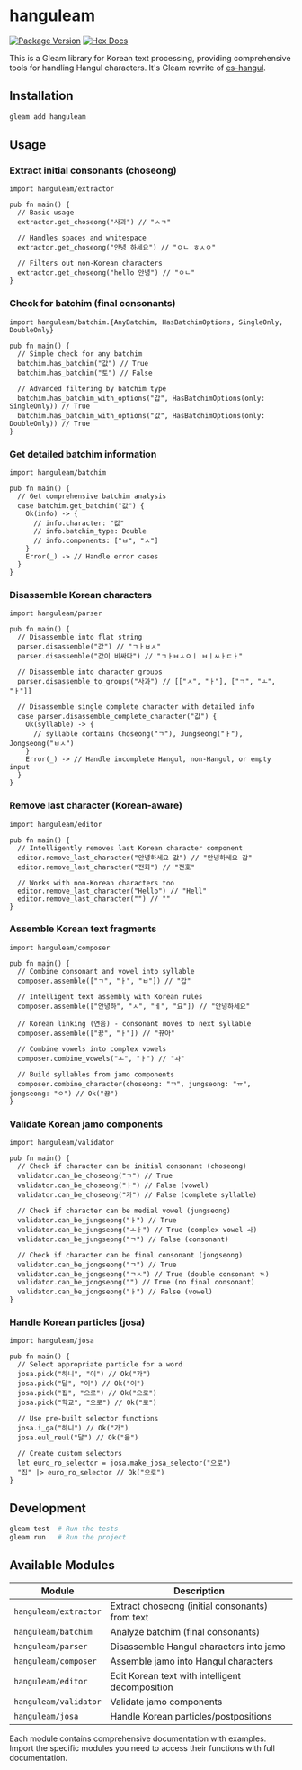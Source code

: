 # hanguleam

[![Package Version](https://img.shields.io/hexpm/v/hanguleam)](https://hex.pm/packages/hanguleam)
[![Hex Docs](https://img.shields.io/badge/hex-docs-ffaff3)](https://hexdocs.pm/hanguleam/)

This is a Gleam library for Korean text processing, providing comprehensive tools for handling Hangul characters. It's Gleam rewrite of [es-hangul](https://github.com/toss/es-hangul).

## Installation

```sh
gleam add hanguleam
```

## Usage

### Extract initial consonants (choseong)

```gleam
import hanguleam/extractor

pub fn main() {
  // Basic usage
  extractor.get_choseong("사과") // "ㅅㄱ"

  // Handles spaces and whitespace
  extractor.get_choseong("안녕 하세요") // "ㅇㄴ ㅎㅅㅇ"

  // Filters out non-Korean characters
  extractor.get_choseong("hello 안녕") // "ㅇㄴ"
}
```

### Check for batchim (final consonants)

```gleam
import hanguleam/batchim.{AnyBatchim, HasBatchimOptions, SingleOnly, DoubleOnly}

pub fn main() {
  // Simple check for any batchim
  batchim.has_batchim("값") // True
  batchim.has_batchim("토") // False

  // Advanced filtering by batchim type
  batchim.has_batchim_with_options("갑", HasBatchimOptions(only: SingleOnly)) // True
  batchim.has_batchim_with_options("값", HasBatchimOptions(only: DoubleOnly)) // True
}
```

### Get detailed batchim information

```gleam
import hanguleam/batchim

pub fn main() {
  // Get comprehensive batchim analysis
  case batchim.get_batchim("값") {
    Ok(info) -> {
      // info.character: "값"
      // info.batchim_type: Double
      // info.components: ["ㅂ", "ㅅ"]
    }
    Error(_) -> // Handle error cases
  }
}
```

### Disassemble Korean characters

```gleam
import hanguleam/parser

pub fn main() {
  // Disassemble into flat string
  parser.disassemble("값") // "ㄱㅏㅂㅅ"
  parser.disassemble("값이 비싸다") // "ㄱㅏㅂㅅㅇㅣ ㅂㅣㅆㅏㄷㅏ"

  // Disassemble into character groups
  parser.disassemble_to_groups("사과") // [["ㅅ", "ㅏ"], ["ㄱ", "ㅗ", "ㅏ"]]

  // Disassemble single complete character with detailed info
  case parser.disassemble_complete_character("값") {
    Ok(syllable) -> {
      // syllable contains Choseong("ㄱ"), Jungseong("ㅏ"), Jongseong("ㅂㅅ")
    }
    Error(_) -> // Handle incomplete Hangul, non-Hangul, or empty input
  }
}
```

### Remove last character (Korean-aware)

```gleam
import hanguleam/editor

pub fn main() {
  // Intelligently removes last Korean character component
  editor.remove_last_character("안녕하세요 값") // "안녕하세요 갑"
  editor.remove_last_character("전화") // "전호"

  // Works with non-Korean characters too
  editor.remove_last_character("Hello") // "Hell"
  editor.remove_last_character("") // ""
}
```

### Assemble Korean text fragments

```gleam
import hanguleam/composer

pub fn main() {
  // Combine consonant and vowel into syllable
  composer.assemble(["ㄱ", "ㅏ", "ㅂ"]) // "갑"

  // Intelligent text assembly with Korean rules
  composer.assemble(["안녕하", "ㅅ", "ㅔ", "요"]) // "안녕하세요"

  // Korean linking (연음) - consonant moves to next syllable
  composer.assemble(["뀽", "ㅏ"]) // "뀨아"

  // Combine vowels into complex vowels
  composer.combine_vowels("ㅗ", "ㅏ") // "ㅘ"

  // Build syllables from jamo components
  composer.combine_character(choseong: "ㄲ", jungseong: "ㅠ", jongseong: "ㅇ") // Ok("뀽")
}
```

### Validate Korean jamo components

```gleam
import hanguleam/validator

pub fn main() {
  // Check if character can be initial consonant (choseong)
  validator.can_be_choseong("ㄱ") // True
  validator.can_be_choseong("ㅏ") // False (vowel)
  validator.can_be_choseong("가") // False (complete syllable)

  // Check if character can be medial vowel (jungseong)
  validator.can_be_jungseong("ㅏ") // True
  validator.can_be_jungseong("ㅗㅏ") // True (complex vowel ㅘ)
  validator.can_be_jungseong("ㄱ") // False (consonant)

  // Check if character can be final consonant (jongseong)
  validator.can_be_jongseong("ㄱ") // True
  validator.can_be_jongseong("ㄱㅅ") // True (double consonant ㄳ)
  validator.can_be_jongseong("") // True (no final consonant)
  validator.can_be_jongseong("ㅏ") // False (vowel)
}
```

### Handle Korean particles (josa)

```gleam
import hanguleam/josa

pub fn main() {
  // Select appropriate particle for a word
  josa.pick("하니", "이") // Ok("가")
  josa.pick("달", "이") // Ok("이")
  josa.pick("집", "으로") // Ok("으로")
  josa.pick("학교", "으로") // Ok("로")

  // Use pre-built selector functions
  josa.i_ga("하니") // Ok("가")
  josa.eul_reul("달") // Ok("을")

  // Create custom selectors
  let euro_ro_selector = josa.make_josa_selector("으로")
  "집" |> euro_ro_selector // Ok("으로")
}
```

## Development

```sh
gleam test  # Run the tests
gleam run   # Run the project
```

## Available Modules

| Module                | Description                                     |
| --------------------- | ----------------------------------------------- |
| `hanguleam/extractor` | Extract choseong (initial consonants) from text |
| `hanguleam/batchim`   | Analyze batchim (final consonants)              |
| `hanguleam/parser`    | Disassemble Hangul characters into jamo         |
| `hanguleam/composer`  | Assemble jamo into Hangul characters            |
| `hanguleam/editor`    | Edit Korean text with intelligent decomposition |
| `hanguleam/validator` | Validate jamo components                        |
| `hanguleam/josa`      | Handle Korean particles/postpositions           |

Each module contains comprehensive documentation with examples. Import the specific modules you need to access their functions with full documentation.
